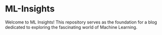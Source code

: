# ML-Insights
Welcome to ML Insights! This repository serves as the foundation for a blog dedicated to exploring the fascinating world of Machine Learning. 
